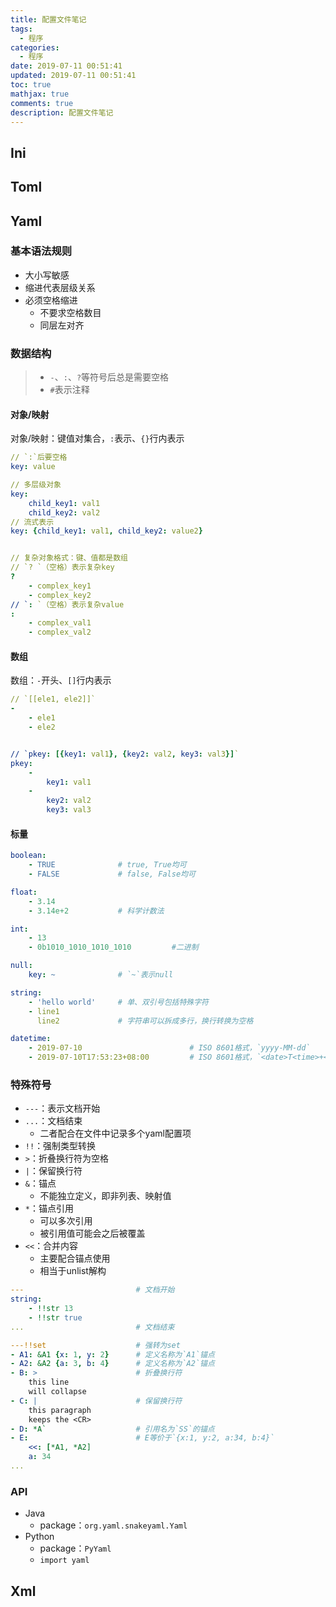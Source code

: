 ```yaml
---
title: 配置文件笔记
tags:
  - 程序
categories:
  - 程序
date: 2019-07-11 00:51:41
updated: 2019-07-11 00:51:41
toc: true
mathjax: true
comments: true
description: 配置文件笔记
---
```


##	Ini

##	Toml

##	Yaml

###	基本语法规则

-	大小写敏感
-	缩进代表层级关系
-	必须空格缩进
	-	不要求空格数目
	-	同层左对齐

###	数据结构

> - `-`、`:`、`?`等符号后总是需要空格
> - `#`表示注释

####	对象/映射

对象/映射：键值对集合，`:`表示、`{}`行内表示

```yaml
// `:`后要空格
key: value

// 多层级对象
key:
	child_key1: val1
	child_key2: val2
// 流式表示
key: {child_key1: val1, child_key2: value2}


// 复杂对象格式：键、值都是数组
// `? `（空格）表示复杂key
? 
	- complex_key1
	- complex_key2
// `: `（空格）表示复杂value
: 
	- complex_val1
	- complex_val2
```

####	数组

数组：`-`开头、`[]`行内表示

```yaml
// `[[ele1, ele2]]`
- 
	- ele1
	- ele2


// `pkey: [{key1: val1}, {key2: val2, key3: val3}]`
pkey: 
	- 
		key1: val1
	- 
		key2: val2
		key3: val3
```

####	标量

```yaml
boolean: 
	- TRUE				# true, True均可
	- FALSE				# false, False均可

float: 
	- 3.14
	- 3.14e+2			# 科学计数法

int: 
	- 13
	- 0b1010_1010_1010_1010			#二进制

null: 
	key: ~				# `~`表示null

string:
	- 'hello world'		# 单、双引号包括特殊字符
	- line1
	  line2				# 字符串可以拆成多行，换行转换为空格

datetime:
	- 2019-07-10						# ISO 8601格式，`yyyy-MM-dd`
	- 2019-07-10T17:53:23+08:00			# ISO 8601格式，`<date>T<time>+<timezone>`
```

###	特殊符号

-	`---`：表示文档开始
-	`...`：文档结束
	-	二者配合在文件中记录多个yaml配置项
-	`!!`：强制类型转换
-	`>`：折叠换行符为空格
-	`|`：保留换行符
-	`&`：锚点
	-	不能独立定义，即非列表、映射值
-	`*`：锚点引用
	-	可以多次引用
	-	被引用值可能会之后被覆盖
-	`<<`：合并内容
	-	主要配合锚点使用
	-	相当于unlist解构


```yaml
---							# 文档开始
string: 
	- !!str 13
	- !!str true
...							# 文档结束

---!!set					# 强转为set
- A1: &A1 {x: 1, y: 2}		# 定义名称为`A1`锚点
- A2: &A2 {a: 3, b: 4}		# 定义名称为`A2`锚点
- B: >						# 折叠换行符
	this line
	will collapse
- C: |						# 保留换行符
	this paragraph
	keeps the <CR>
- D: *A`					# 引用名为`SS`的锚点
- E:						# E等价于`{x:1, y:2, a:34, b:4}`
	<<: [*A1, *A2]
	a: 34
...
```

###	API

-	Java
	-	package：`org.yaml.snakeyaml.Yaml`
-	Python
	-	package：`PyYaml`
	-	`import yaml`

##	Xml

